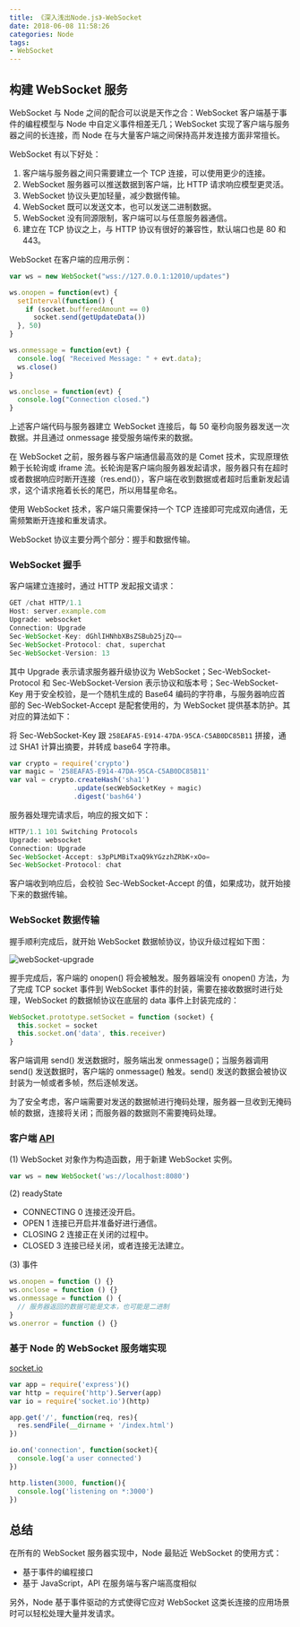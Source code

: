 ```yaml
---
title: 《深入浅出Node.js》-WebSocket
date: 2018-06-08 11:58:26
categories: Node
tags:
- WebSocket
---
```


## 构建 WebSocket 服务

WebSocket 与 Node 之间的配合可以说是天作之合：WebSocket 客户端基于事件的编程模型与 Node 中自定义事件相差无几；WebSocket 实现了客户端与服务器之间的长连接，而 Node 在与大量客户端之间保持高并发连接方面非常擅长。

WebSocket 有以下好处：

1. 客户端与服务器之间只需要建立一个 TCP 连接，可以使用更少的连接。
2. WebSocket 服务器可以推送数据到客户端，比 HTTP 请求响应模型更灵活。
3. WebSocket 协议头更加轻量，减少数据传输。
4. WebSocket 既可以发送文本，也可以发送二进制数据。
5. WebSocket 没有同源限制，客户端可以与任意服务器通信。
6. 建立在 TCP 协议之上，与 HTTP 协议有很好的兼容性，默认端口也是 80 和 443。

<!--more-->

WebSocket 在客户端的应用示例：

```javascript
var ws = new WebSocket("wss://127.0.0.1:12010/updates")

ws.onopen = function(evt) { 
  setInterval(function() {
    if (socket.bufferedAmount == 0)
      socket.send(getUpdateData())
  }, 50)
}

ws.onmessage = function(evt) {
  console.log( "Received Message: " + evt.data);
  ws.close()
}

ws.onclose = function(evt) {
  console.log("Connection closed.")
}
```

上述客户端代码与服务器建立 WebSocket 连接后，每 50 毫秒向服务器发送一次数据。并且通过 onmessage 接受服务端传来的数据。

在 WebSocket 之前，服务器与客户端通信最高效的是 Comet 技术，实现原理依赖于长轮询或 iframe 流。长轮询是客户端向服务器发起请求，服务器只有在超时或者数据响应时断开连接（res.end()），客户端在收到数据或者超时后重新发起请求，这个请求拖着长长的尾巴，所以用彗星命名。

使用 WebSocket 技术，客户端只需要保持一个 TCP 连接即可完成双向通信，无需频繁断开连接和重发请求。

WebSocket 协议主要分两个部分：握手和数据传输。

### WebSocket 握手

客户端建立连接时，通过 HTTP 发起报文请求：

```javascript
GET /chat HTTP/1.1
Host: server.example.com
Upgrade: websocket
Connection: Upgrade
Sec-WebSocket-Key: dGhlIHNhbXBsZSBub25jZQ==
Sec-WebSocket-Protocol: chat, superchat
Sec-WebSocket-Version: 13 
```

其中 Upgrade 表示请求服务器升级协议为 WebSocket；Sec-WebSocket-Protocol 和 Sec-WebSocket-Version 表示协议和版本号；Sec-WebSocket-Key 用于安全校验，是一个随机生成的 Base64 编码的字符串，与服务器响应首部的 Sec-WebSocket-Accept 是配套使用的，为 WebSocket 提供基本防护。其对应的算法如下：

将 Sec-WebSocket-Key 跟 `258EAFA5-E914-47DA-95CA-C5AB0DC85B11` 拼接，通过 SHA1 计算出摘要，并转成 base64 字符串。

```javascript
var crypto = require('crypto')
var magic = '258EAFA5-E914-47DA-95CA-C5AB0DC85B11'
var val = crypto.createHash('sha1')
				.update(secWebSocketKey + magic)
				.digest('bash64')
```

服务器处理完请求后，响应的报文如下：

```javascript
HTTP/1.1 101 Switching Protocols
Upgrade: websocket
Connection: Upgrade
Sec-WebSocket-Accept: s3pPLMBiTxaQ9kYGzzhZRbK+xOo=
Sec-WebSocket-Protocol: chat 
```

客户端收到响应后，会校验 Sec-WebSocket-Accept 的值，如果成功，就开始接下来的数据传输。

### WebSocket 数据传输

握手顺利完成后，就开始 WebSocket 数据帧协议，协议升级过程如下图：

<img src="/assets/img/webSocket-upgrade.png" alt="webSocket-upgrade">

握手完成后，客户端的 onopen() 将会被触发。服务器端没有 onopen() 方法，为了完成 TCP socket 事件到 WebSocket 事件的封装，需要在接收数据时进行处理，WebSocket 的数据帧协议在底层的 data 事件上封装完成的：

```javascript
WebSocket.prototype.setSocket = function (socket) {
  this.socket = socket
  this.socket.on('data', this.receiver)
}
```

客户端调用 send() 发送数据时，服务端出发 onmessage()；当服务器调用 send() 发送数据时，客户端的 onmessage() 触发。send() 发送的数据会被协议封装为一帧或者多帧，然后逐帧发送。

为了安全考虑，客户端需要对发送的数据帧进行掩码处理，服务器一旦收到无掩码帧的数据，连接将关闭；而服务器的数据则不需要掩码处理。

### 客户端 [API](https://developer.mozilla.org/zh-CN/docs/Web/API/WebSocket)

(1) WebSocket 对象作为构造函数，用于新建 WebSocket 实例。

```javascript
var ws = new WebSocket('ws://localhost:8080')
```

(2) readyState 

- CONNECTING	0	连接还没开启。
- OPEN	1	连接已开启并准备好进行通信。
- CLOSING	2	连接正在关闭的过程中。
- CLOSED	3	连接已经关闭，或者连接无法建立。

(3) 事件

```javascript
ws.onopen = function () {}
ws.onclose = function () {}
ws.onmessage = function () {
  // 服务器返回的数据可能是文本，也可能是二进制	
}
ws.onerror = function () {}
```


### 基于 Node 的 WebSocket 服务端实现

[socket.io](https://socket.io/)

```javascript
var app = require('express')()
var http = require('http').Server(app)
var io = require('socket.io')(http)

app.get('/', function(req, res){
  res.sendFile(__dirname + '/index.html')
})

io.on('connection', function(socket){
  console.log('a user connected')
})

http.listen(3000, function(){
  console.log('listening on *:3000')
})
```

## 总结

在所有的 WebSocket 服务器实现中，Node 最贴近 WebSocket 的使用方式：

- 基于事件的编程接口
- 基于 JavaScript，API 在服务端与客户端高度相似

另外，Node 基于事件驱动的方式使得它应对 WebSocket 这类长连接的应用场景时可以轻松处理大量并发请求。